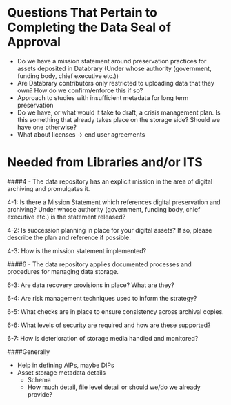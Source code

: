 Questions That Pertain to Completing the Data Seal of Approval 
==============================================================

- Do we have a mission statement around preservation practices for assets deposited in Databrary (Under whose authority (government, funding body, chief executive etc.))
- Are Databrary contributors only restricted to uploading data that they own? How do we confirm/enforce this if so?
- Approach to studies with insufficient metadata for long term preservation
- Do we have, or what would it take to draft, a crisis management plan. Is this something that already takes place on the storage side? Should we have one otherwise?
- What about licenses -> end user agreements

Needed from Libraries and/or ITS
================================

####4 - The data repository has an explicit mission in the area of digital archiving and promulgates it.

4-1: Is there a Mission Statement which references digital preservation and archiving? Under whose authority (government, funding body, chief executive etc.) is the statement released?

4-2: Is succession planning in place for your digital assets? If so, please describe the plan and reference if possible.

4-3: How is the mission statement implemented?

####6 - The data repository applies documented processes and procedures for managing data storage. 

6-3: Are data recovery provisions in place? What are they?

6-4: Are risk management techniques used to inform the strategy?

6-5: What checks are in place to ensure consistency across archival copies.

6-6: What levels of security are required and how are these supported?

6-7: How is deterioration of storage media handled and monitored?

####Generally

- Help in defining AIPs, maybe DIPs
- Asset storage metadata details
  - Schema
  - How much detail, file level detail or should we/do we already provide?